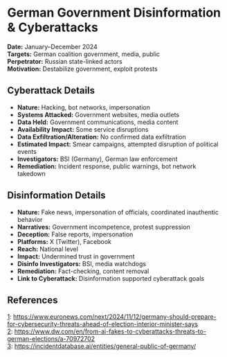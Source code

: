 # German Government Disinformation & Cyberattacks

**Date:** January–December 2024  
**Targets:** German coalition government, media, public  
**Perpetrator:** Russian state-linked actors  
**Motivation:** Destabilize government, exploit protests

## Cyberattack Details

- **Nature:** Hacking, bot networks, impersonation
- **Systems Attacked:** Government websites, media outlets
- **Data Held:** Government communications, media content
- **Availability Impact:** Some service disruptions
- **Data Exfiltration/Alteration:** No confirmed data exfiltration
- **Estimated Impact:** Smear campaigns, attempted disruption of political events
- **Investigators:** BSI (Germany), German law enforcement
- **Remediation:** Incident response, public warnings, bot network takedown

## Disinformation Details

- **Nature:** Fake news, impersonation of officials, coordinated inauthentic behavior
- **Narratives:** Government incompetence, protest suppression
- **Deception:** False reports, impersonation
- **Platforms:** X (Twitter), Facebook
- **Reach:** National level
- **Impact:** Undermined trust in government
- **Disinfo Investigators:** BSI, media watchdogs
- **Remediation:** Fact-checking, content removal
- **Link to Cyberattack:** Disinformation supported cyberattack goals

## References

[1](https://www.euronews.com/next/2024/11/12/germany-should-prepare-for-cybersecurity-threats-ahead-of-election-interior-minister-says): https://www.euronews.com/next/2024/11/12/germany-should-prepare-for-cybersecurity-threats-ahead-of-election-interior-minister-says  
[2](https://www.dw.com/en/from-ai-fakes-to-cyberattacks-threats-to-german-elections/a-70972702): https://www.dw.com/en/from-ai-fakes-to-cyberattacks-threats-to-german-elections/a-70972702  
[3](https://incidentdatabase.ai/entities/general-public-of-germany/): https://incidentdatabase.ai/entities/general-public-of-germany/  
